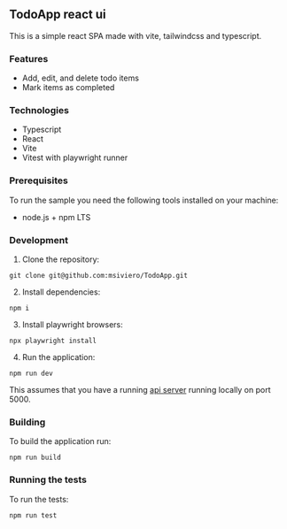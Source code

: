 
## TodoApp react ui

This is a simple react SPA made with vite, tailwindcss and typescript.

### Features

* Add, edit, and delete todo items
* Mark items as completed

### Technologies

* Typescript
* React
* Vite
* Vitest with playwright runner

### Prerequisites

To run the sample you need the following tools installed on your machine:

* node.js + npm LTS

### Development

1. Clone the repository:

```
git clone git@github.com:msiviero/TodoApp.git
```

2. Install dependencies:

```
npm i
```

3. Install playwright browsers:

```
npx playwright install
```

4. Run the application:

```
npm run dev
```

This assumes that you have a running [api server](https://github.com/msiviero/TodoApp) running locally on port 5000.

### Building

To build the application run:

```
npm run build
```

### Running the tests

To run the tests:

```
npm run test
```
